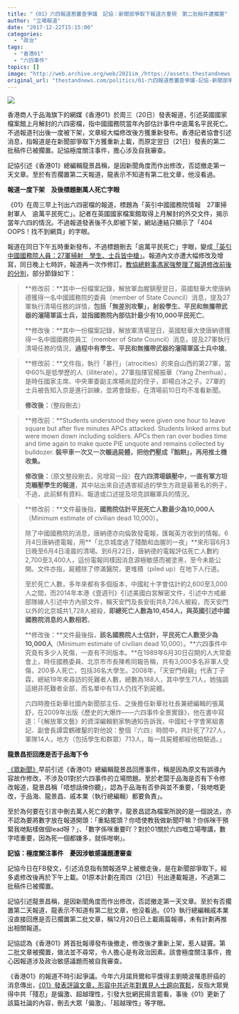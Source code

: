 ```yaml
---
title: "《01》六四報道惹審查爭議　記協：新聞部爭取下報道方重現　第二批稿件遭擱置"
author: "立場報道"
date: "2017-12-22T15:15:00"
categories:
  - "政治"
tags:
  - "香港01"
  - "六四事件"
topics: []
image: "http://web.archive.org/web/2021im_/https://assets.thestandnews.com/media/photos/0164-12_QCqPT.png"
original_url: "thestandnews.com/politics/01-六四報道惹審查爭議-記協-新聞部爭取下報道方重現-第二批稿件遭擱置"
---
```

![](http://web.archive.org/web/2021im_/https://assets.thestandnews.com/media/photos/0164-12_QCqPT.png)

香港商人于品海旗下的網媒《香港01》於周三（20日）發表報道，引述英國國家檔案館上月解封的六四密檔，指中國國務院當年內部估計事件中逾萬名平民死亡。不過報道刊出後一度被下架，文章經大幅修改後方獲重新發布。香港記者協會引述消息，指報道是在新聞部爭取下方獲重新上載，而原定翌日（21日）發表的第二批稿件已被擱置。記協極度關注事件，擔心涉及自我審查。

記協引述《香港01》總編輯龍景昌稱，是因新聞角度而作出修改，否認撤走第一天文章。至於有否擱置第二天報道，龍表示不知道有第二批文章，他沒看過。

**報道一度下架　及後標題刪萬人死亡字眼**

《01》在周三早上刊出六四密檔的報道，標題為「英引中國國務院情報　27軍掃射軍人　逾萬平民死亡」。記者在英國國家檔案館取得上月解封的外交文件，揭示當年六四的情況。不過報道發表後不久即被下架，網站連結只顯示了「404 OOPS！找不到網頁」的字眼。

報道在同日下午五時重新發布，不過標題刪去「逾萬平民死亡」字眼，變成[「英引中國國務院人員：27軍掃射　學生、士兵皆中槍」](http://web.archive.org/web/20211229132641/https://www.hk01.com/%E6%B8%AF%E8%81%9E/140801/-%E5%85%AD%E5%9B%9B%E5%AF%86%E6%AA%94-%E8%8B%B1%E5%BC%95%E4%B8%AD%E5%9C%8B%E5%9C%8B%E5%8B%99%E9%99%A2%E6%88%90%E5%93%A1-27%E8%BB%8D%E6%8E%83%E5%B0%84-%E5%AD%B8%E7%94%9F-%E5%A3%AB%E5%85%B5%E7%9A%86%E4%B8%AD%E6%A7%8D)。報道內文亦遭大幅修改及增寫，同日晚上七時許，報道再一次作修訂。[教協總幹事馮家強整理了報道修改前後的分別](http://web.archive.org/web/20211229132641/https://drive.google.com/file/d/19MHcJEbJSxvBy2d0BRi3LxxgUHtiJT5N/view)，部分節錄如下：

> **修改前：**其中一份檔案記錄，解放軍血腥鎮壓翌日，英國駐華大使唐納德獲得一名中國國務院的委員（member of State Council）消息，提及27軍執行清場任務的詳情，**包括「無差別攻擊」，射殺學生、平民和無攜帶武器的瀋陽軍區士兵，並指國務院內部估計最少有10,000平民死亡**。
> 
> **修改後：**其中一份檔案記錄，解放軍清場翌日，英國駐華大使唐納德獲得一名中國國務院員工（member of State Council）消息，提及27軍執行清場任務的情況，**過程中有學生、平民和無攜帶武器的瀋陽軍區士兵中槍**。

> **修改前：**文件指，執行「暴行」（atrocities）的來自山西的第27軍，當中60%是低學歷的人（illiterate）。27軍指揮官楊振華（Yang Zhenhua），是時任國家主席、中央軍委副主席楊尚昆的侄子，即楊白冰之子。27軍的士兵被告知入京是進行訓練，並將會錄影，在清場前10日均不准看新聞。
> 
> **修改後：**（整段刪去）

> **修改前：**Students understood they were given one hour to leave square but after five minutes APCs attacked. Students linked arms but were mown down including soldiers. APCs then ran over bodies time and time again to make quote PIE unquote and remains collected by bulldozer. **裝甲車一次又一次輾過屍體，把他們壓成『餡餅』，再用推土機收集。**
> 
> **修改後：**（原文整段刪去，另增寫一段）**在六四清場鎮壓中，一直有軍方坦克輾壓學生的報道**，其中站出來自述遇害經過的學生方政是最著名的例子，不過，此前鮮有資料、報道或口述提及坦克誤輾軍兵的情況。

> **修改前：**文件最後指，**國務院估計平民死亡人數最少為10,000人**（Minimum estimate of civilian dead 10,000）。
> 
> 除了中國國務院的消息，唐納德亦向倫敦發電報，匯報英方收到的情報。6月4日唐納德電報，用**「北京城度過了殘酷和血腥的一夜」**來形容6月3日晚至6月4日凌晨的清場。到6月22日，唐納德的電報評估死亡人數約2,700至3,400人，這份電報同樣因消息源極敏感而被塗黑，至今未能公開。文件亦指，屍體除了停滿醫院，更堆積（piled up）在地下人行道。
> 
> 至於死亡人數，多年來都有多個版本，中國紅十字會估計約2,600至3,000人之間，而2014年本港《壹週刊》引述美國白宮解密文件，引述中方戒嚴部隊線人引述中方內部文件，稱天安門及長安街共8,726人被殺，而天安門以外的北京城共1,728人被殺，**即總死亡人數為10,454人，與英國引述中國國務院消息的人數相若**。
> 
> **修改後：**文件最後指，**該名國務院人士估計，平民死亡人數至少為10,000人**（Minimum estimate of civilian dead 10,000）。**六四事件中究竟有多少人死傷，一直有不同版本。**在1989年6月30日召開的人大常委會上，時任國務委員、北京市市長陳希同報告稱，共有3,000多名非軍人受傷，200多人死亡，包括36名大學生。2008年，「天安門母親」代表丁子霖，總結19年來尋訪的死難者人數，總數為188人，其中學生71人，她強調這絕非死難者全部，而名單中有13人仍找不到屍體。
> 
> 六四時擔任新華社國內新聞部主任、之後擔任新華社社長兼總編輯的張萬舒，在2009年出版《歷史的大爆炸——六四事件全景實錄》，他在書中寫道：「《解放軍文藝》的資深編輯劉家駒通知告訴我，中國紅十字會黨組書記、副會長譚雲鶴確鑿的對他說：整個『六四』時間中，共計死了727人，軍隊14人，地方（包括學生和群眾）713人，每一具屍體都經他檢驗過。」

**龍景昌拒回應是否于品海下令**

[《眾新聞》](http://web.archive.org/web/20211229132641/https://www.hkcnews.com/article/8972/%E9%A6%99%E6%B8%AF01-%E5%85%AD%E5%9B%9B-%E4%BA%8E%E5%93%81%E6%B5%B7-8975/%E3%80%8A%E9%A6%99%E6%B8%AF01%E3%80%8B%E5%85%AD%E5%9B%9B%E8%A7%A3%E5%AF%86%E6%96%87%E4%BB%B6%E5%A0%B1%E9%81%93%E4%B8%80%E5%BA%A6%E4%B8%8B%E6%9E%B6-%E5%A4%9A%E8%99%95%E4%BF%AE%E6%94%B9%E5%A2%9E%E5%88%AA%E5%BE%8C%E5%86%8D%E5%88%8A%E5%87%BA)早前引述《香港01》總編輯龍景昌回應事件，稱是因為原文有誤導內容故作修改，不涉及01對於六四事件的立場問題。至於老闆于品海是否有下令修改報道，龍景昌稱「唔想話俾你聽」，認為于品海有否參與並不重要，「我哋嘅更改，于品海、龍景昌、戚本業（執行總編輯）都要負責」。

至於為何要在引言中刪去萬人死亡的數字，龍景昌認為檔案所說的是一個說法，亦不認為要將數字放在報道開頭：「重點擺頭？你唔使教我做新聞吓嘛？你係咪干預緊我哋點樣做個lead呀？」、「數字係咪重要吖？對於01關於六四嘅立場嚟講，數字唔重要，因為死一個都嫌多，就係咁喇」。

**記協：極度關注事件　憂因涉敏感議題遭審查**

記協今日在FB發文，引述消息指有關報道早上被撤走後，是在新聞部爭取下，經多處修改後再於下午上載。01原本計劃在周四（21日）刊出連載報道，不過第二批稿件已被擱置。

記協引述龍景昌稱，是因新聞角度而作出修改，否認撤走第一天文章。至於有否擱置第二天報道，龍表示不知道有第二批文章，他沒看過。《01》執行總編輯戚本業沒直接回應是否已擱置第二批文章，稱12月20日已上載兩篇報導，未有計劃再推出相關報道。

記協認為《香港01》將首批報導發布後撤走，修改後才重新上架，惹人疑竇。第二批文章被擱置，做法並不尋常，令人擔心是有政治因素。該會極度關注事件，擔心因報道涉及政治敏感議題而被自我審查。

《香港01》的報道不時引起爭議。今年六月諾貝爾和平獎得主劉曉波罹患肝癌的消息傳出，[《01》發表評論文章，形容中共近年對異見人士趨向寬鬆](../../politics/%E6%8C%87%E4%B8%AD%E5%85%B1%E5%AF%AC%E5%A4%A7%E5%B0%8D%E5%BE%85%E5%8A%89%E6%9B%89%E6%B3%A2-%E9%A6%99%E6%B8%AF01-%E7%A4%BE%E8%AB%96%E6%83%B9%E7%88%AD%E8%AD%B0-%E4%B8%80%E5%A4%A9%E5%BE%8C%E4%BF%AE%E6%94%B9%E5%85%A7%E5%AE%B9/)，反指大眾覺得中共「殘忍」是偏激、超越理性，引發大批網民揚言罷看，事後《01》更新了該篇社論的內容，刪去大眾「偏激」、「超越理性」等字眼。